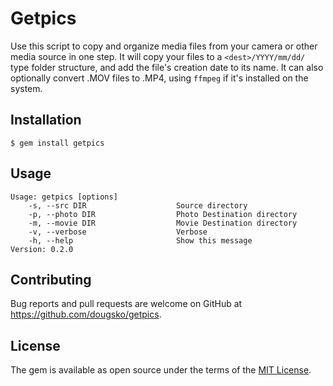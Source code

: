 # Getpics

Use this script to copy and organize media files from your camera or
other media source in one step. It will copy your files to a
```<dest>/YYYY/mm/dd/``` type folder structure, and add the file's
creation date to its name.  It can also optionally convert .MOV files to
.MP4, using ```ffmpeg``` if it's installed on the system.

## Installation

    $ gem install getpics

## Usage

    Usage: getpics [options]
        -s, --src DIR                    Source directory
        -p, --photo DIR                  Photo Destination directory
        -m, --movie DIR                  Movie Destination directory
        -v, --verbose                    Verbose
        -h, --help                       Show this message
    Version: 0.2.0

## Contributing

Bug reports and pull requests are welcome on GitHub at https://github.com/dougsko/getpics.

## License

The gem is available as open source under the terms of the [MIT License](http://opensource.org/licenses/MIT).
